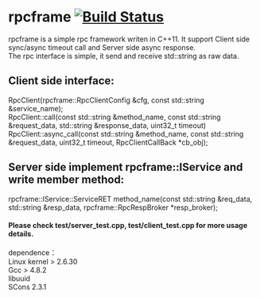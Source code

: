 # rpcframe [![Build Status](https://travis-ci.org/liuxyc/rpcframe.svg?branch=master)](https://travis-ci.org/liuxyc/rpcframe)
rpcframe is a simple rpc framework writen in C++11. It support Client side sync/async timeout call and Server side async response.<br>
The rpc interface is simple, it send and receive std::string as raw data.<br>
## Client side interface: <br>
RpcClient(rpcframe::RpcClientConfig &cfg, const std::string &service_name);<br>
RpcClient::call(const std::string &method_name, const std::string &request_data, std::string &response_data, uint32_t timeout)<br>
RpcClient::async_call(const std::string &method_name, const std::string &request_data, uint32_t timeout, RpcClientCallBack *cb_obj);<br>
## Server side implement rpcframe::IService and write member method:<br>
rpcframe::IService::ServiceRET method_name(const std::string &req_data, std::string &resp_data, rpcframe::RpcRespBroker *resp_broker);
<br>
#### Please check test/server_test.cpp, test/client_test.cpp for more usage details.<br>

dependence：<br>
    Linux kernel > 2.6.30<br>
    Gcc > 4.8.2<br>
    libuuid<br>
    SCons 2.3.1<br>
